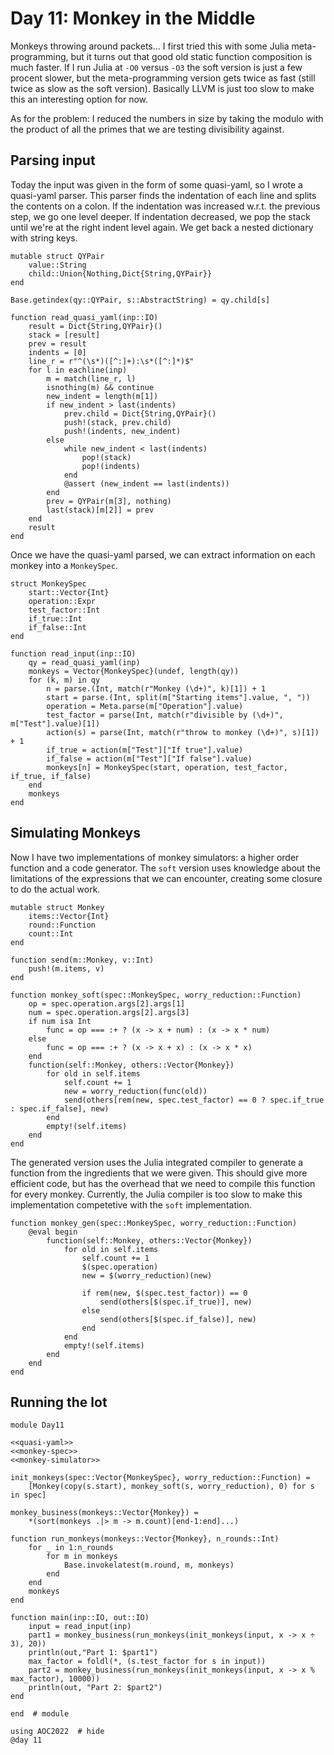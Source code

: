 # Day 11: Monkey in the Middle
Monkeys throwing around packets... I first tried this with some Julia meta-programming, but it turns out that good old static function composition is much faster. If I run Julia at `-O0` versus `-O3` the soft version is just a few procent slower, but the meta-programming version gets twice as fast (still twice as slow as the soft version). Basically LLVM is just too slow to make this an interesting option for now.

As for the problem: I reduced the numbers in size by taking the modulo with the product of all the primes that we are testing divisibility against.

## Parsing input
Today the input was given in the form of some quasi-yaml, so I wrote a quasi-yaml parser. This parser finds the indentation of each line and splits the contents on a colon. If the indentation was increased w.r.t. the previous step, we go one level deeper. If indentation decreased, we pop the stack until we're at the right indent level again. We get back a nested dictionary with string keys.

``` {.julia #quasi-yaml}
mutable struct QYPair
    value::String
    child::Union{Nothing,Dict{String,QYPair}}
end

Base.getindex(qy::QYPair, s::AbstractString) = qy.child[s]

function read_quasi_yaml(inp::IO)
    result = Dict{String,QYPair}()
    stack = [result]
    prev = result
    indents = [0]
    line_r = r"^(\s*)([^:]+):\s*([^:]*)$"
    for l in eachline(inp)
        m = match(line_r, l)
        isnothing(m) && continue
        new_indent = length(m[1])
        if new_indent > last(indents)
            prev.child = Dict{String,QYPair}()
            push!(stack, prev.child)
            push!(indents, new_indent)
        else
            while new_indent < last(indents)
                pop!(stack)
                pop!(indents)
            end
            @assert (new_indent == last(indents))
        end
        prev = QYPair(m[3], nothing)
        last(stack)[m[2]] = prev
    end
    result
end
```

Once we have the quasi-yaml parsed, we can extract information on each monkey into a `MonkeySpec`.

``` {.julia #monkey-spec}
struct MonkeySpec
    start::Vector{Int}
    operation::Expr
    test_factor::Int
    if_true::Int
    if_false::Int
end

function read_input(inp::IO)
    qy = read_quasi_yaml(inp)
    monkeys = Vector{MonkeySpec}(undef, length(qy))
    for (k, m) in qy
        n = parse.(Int, match(r"Monkey (\d+)", k)[1]) + 1
        start = parse.(Int, split(m["Starting items"].value, ", "))
        operation = Meta.parse(m["Operation"].value)
        test_factor = parse(Int, match(r"divisible by (\d+)", m["Test"].value)[1])
        action(s) = parse(Int, match(r"throw to monkey (\d+)", s)[1]) + 1
        if_true = action(m["Test"]["If true"].value)
        if_false = action(m["Test"]["If false"].value)
        monkeys[n] = MonkeySpec(start, operation, test_factor, if_true, if_false)
    end
    monkeys
end
```

## Simulating Monkeys
Now I have two implementations of monkey simulators: a higher order function and a code generator. The `soft` version uses knowledge about the limitations of the expressions that we can encounter, creating some closure to do the actual work.

``` {.julia #monkey-simulator}
mutable struct Monkey
    items::Vector{Int}
    round::Function
    count::Int
end

function send(m::Monkey, v::Int)
    push!(m.items, v)
end

function monkey_soft(spec::MonkeySpec, worry_reduction::Function)
    op = spec.operation.args[2].args[1]
    num = spec.operation.args[2].args[3]
    if num isa Int
        func = op === :+ ? (x -> x + num) : (x -> x * num)
    else
        func = op === :+ ? (x -> x + x) : (x -> x * x)
    end
    function(self::Monkey, others::Vector{Monkey})
        for old in self.items
            self.count += 1
            new = worry_reduction(func(old))
            send(others[rem(new, spec.test_factor) == 0 ? spec.if_true : spec.if_false], new)
        end
        empty!(self.items)
    end
end
```

The generated version uses the Julia integrated compiler to generate a function from the ingredients that we were given. This should give more efficient code, but has the overhead that we need to compile this function for every monkey. Currently, the Julia compiler is too slow to make this implementation competetive with the `soft` implementation.

``` {.julia #monkey-simulator}
function monkey_gen(spec::MonkeySpec, worry_reduction::Function)
    @eval begin
        function(self::Monkey, others::Vector{Monkey})
            for old in self.items
                self.count += 1
                $(spec.operation)
                new = $(worry_reduction)(new)

                if rem(new, $(spec.test_factor)) == 0
                    send(others[$(spec.if_true)], new)
                else
                    send(others[$(spec.if_false)], new)
                end
            end
            empty!(self.items)
        end
    end
end
```

## Running the lot

``` {.julia file=src/day11.jl}
module Day11

<<quasi-yaml>>
<<monkey-spec>>
<<monkey-simulator>>

init_monkeys(spec::Vector{MonkeySpec}, worry_reduction::Function) =
    [Monkey(copy(s.start), monkey_soft(s, worry_reduction), 0) for s in spec]

monkey_business(monkeys::Vector{Monkey}) =
    *(sort(monkeys .|> m -> m.count)[end-1:end]...)

function run_monkeys(monkeys::Vector{Monkey}, n_rounds::Int)
    for _ in 1:n_rounds
        for m in monkeys
            Base.invokelatest(m.round, m, monkeys)
        end
    end
    monkeys
end

function main(inp::IO, out::IO)
    input = read_input(inp)
    part1 = monkey_business(run_monkeys(init_monkeys(input, x -> x ÷ 3), 20))
    println(out,"Part 1: $part1")
    max_factor = foldl(*, (s.test_factor for s in input))
    part2 = monkey_business(run_monkeys(init_monkeys(input, x -> x % max_factor), 10000))
    println(out, "Part 2: $part2")
end

end  # module
```

```@example
using AOC2022  # hide
@day 11
```
